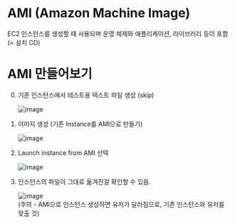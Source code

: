 # AMI (Amazon Machine Image)

EC2 인스턴스를 생성할 때 사용되며 운영 체제와 애플리케이션, 라이브러리 등이 포함 (= 설치 CD)

# AMI 만들어보기

0. 기존 인스턴스에서 테스트용 텍스트 파일 생성 (skip)

    ![image](https://github.com/hana2set/study/assets/97689567/08064699-40ce-4e38-b427-fb7a2f5e4178)

1. 이미지 생성 (기존 Instance를 AMI으로 만들기)

    ![image](https://github.com/hana2set/study/assets/97689567/7af9c68e-421e-4cd6-a3ea-82d063b73a6d)

2. Launch instance from AMI 선택

    ![image](https://github.com/hana2set/study/assets/97689567/dde6e6b4-1b4a-4c5f-8f5f-65874a7e443a)

3. 인스턴스의 파일이 그대로 옮겨진걸 확인할 수 있음. 

    ![image](https://github.com/hana2set/study/assets/97689567/64e2ecc7-92ab-4092-bc3f-d79abeec66fe)  
    (주의 - AMI으로 인스턴스 생성하면 유저가 달라짐으로, 기존 인스턴스와 유저를 맞출 것)

